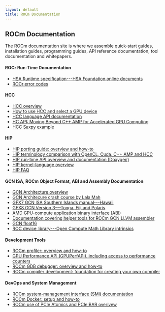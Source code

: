 ```yaml
---
layout: default
title: ROCm Documentation
---
```


## ROCm Documentation

The ROCm documentation site is where we assemble quick-start guides, installation guides, programming guides, API reference documentation, tool documentation and whitepapers.

#### ROCr Run-Time Documentation 

* [HSA Runtime specification---HSA Foundation online documents](http://www.hsafoundation.com/html_spec11/HSA_Library.htm)
* [ROCr error codes](ROCmRTec.html)

#### HCC

* [HCC overview](https://github.com/RadeonOpenCompute/hcc/wiki)
* [How to use HCC and select a GPU device](https://github.com/RadeonOpenCompute/hcc/wiki#how-to-use-hcc)
* [HCC language API documentation](http://scchan.github.io/hcc/)
* [HC API: Moving Beyond C++ AMP for Accelerated GPU Computing](https://github.com/RadeonOpenCompute/hcc/blob/master/doc/markdown/Home.md)
* [HCC Saxpy example](https://gist.github.com/scchan/540d410456e3e2682dbf018d3c179008)

#### HIP

* [HIP porting guide: overview and
  how-to](https://github.com/GPUOpen-ProfessionalCompute-Tools/HIP/blob/master/docs/markdown/hip_porting_guide.md)
* [HIP terminology comparison with OpenCL, Cuda, C++ AMP and HCC](https://github.com/GPUOpen-ProfessionalCompute-Tools/HIP/blob/master/docs/markdown/hip_terms.md)
* [HIP run-time API overview and documentation
  (Doxygen)](http://gpuopen-professionalcompute-tools.github.io/HIP/)
* [HIP kernel-language overview](https://github.com/GPUOpen-ProfessionalCompute-Tools/HIP/blob/master/docs/markdown/hip_kernel_language.md)
* [HIP FAQ](https://github.com/GPUOpen-ProfessionalCompute-Tools/HIP/blob/master/docs/markdown/hip_faq.md)

#### GCN ISA, ROCm Object Format, ABI and Assembly Documentation 

* [GCN Architecture overview](https://www.amd.com/Documents/GCN_Architecture_whitepaper.pdf)
* [GCN Architecure crash course by Lala Mah](http://www.slideshare.net/DevCentralAMD/gs4106-the-amd-gcn-architecture-a-crash-course-by-layla-mah)
* [GFX7 GCN ISA Southern Islands manual---Hawaii ]( http://bit.ly/29t5aQP)
* [GFX8  GCN Version 3---Tonga, Fiji and Polaris ](http://amd-dev.wpengine.netdna-cdn.com/wordpress/media/2013/12/AMD_GCN3_Instruction_Set_Architecture_rev1.1.pdf)
* [AMD GPU-compute application binary interface (ABI) ](https://github.com/RadeonOpenCompute/ROCm-ComputeABI-Doc/blob/master/AMDGPU-ABI.md)
* [Documentation covering helper tools for ROCm GCN LLVM assembler](https://github.com/RadeonOpenCompute/LLVM-AMDGPU-Assembler-Extra/blob/master/README.md)
* [GCN float16](GCN_Float16.html)
* [ROC device library---Open Compute Math Library  intrinsics](https://github.com/RadeonOpenCompute/ROCm-Device-Libs/blob/master/doc/OCML.md)

#### Development Tools 

* [ROCm profiler: overview and how-to](https://github.com/RadeonOpenCompute/ROCm-Profiler/blob/master/README.md)
* [GPU Performance API (GPUPerfAPI), including access to performance counters](https://github.com/GPUOpen-Tools/GPA/blob/master/GPUPerfAPI/doc/GPUPerfAPI-UserGuide.pdf)  
* [ROCm GDB debugger: overview and how-to](https://github.com/RadeonOpenCompute/ROCm-Debugger/blob/master/TUTORIAL.md)
* [ROCm compiler development: foundation for creating your own compiler](ROCmCompilerKit.html)

#### DevOps and System Management 

* [ROCm system-management interface (SMI) documentation](https://github.com/RadeonOpenCompute/ROC-smi/blob/master/README.md)
* [ROCm Docker: setup and how-to](https://github.com/RadeonOpenCompute/ROCm-docker/blob/master/README.md)
* [ROCm use of PCIe Atomics and PCIe BAR overivew](https://github.com/RadeonOpenCompute/RadeonOpenCompute.github.io/blob/master/ROCmPCIeFeatures.md)


